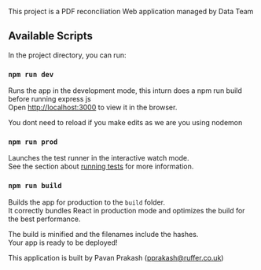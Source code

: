 This project is a PDF reconciliation Web application managed by Data Team

## Available Scripts

In the project directory, you can run:

### `npm run dev`

Runs the app in the development mode, this inturn does a npm run build before running express js<br />
Open [http://localhost:3000](http://localhost:3000) to view it in the browser.

You dont need to reload if you make edits as we are you using nodemon<br />

### `npm run prod`

Launches the test runner in the interactive watch mode.<br />
See the section about [running tests](https://facebook.github.io/create-react-app/docs/running-tests) for more information.

### `npm run build`

Builds the app for production to the `build` folder.<br />
It correctly bundles React in production mode and optimizes the build for the best performance.

The build is minified and the filenames include the hashes.<br />
Your app is ready to be deployed!

This application is built by Pavan Prakash (pprakash@ruffer.co.uk)
